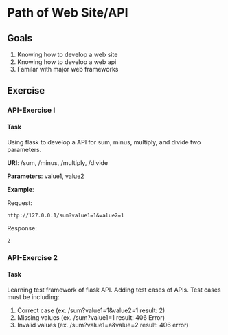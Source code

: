 # Path of Web Site/API
## Goals

1. Knowing how to develop a web site
2. Knowing how to develop a web api
3. Familar with major web frameworks

## Exercise
### API-Exercise I
#### Task

Using flask to develop a API for sum, minus, multiply, and divide two parameters.

**URI**: /sum, /minus, /multiply, /divide

**Parameters**: value1, value2

**Example**:

Request:

```
http://127.0.0.1/sum?value1=1&value2=1
```

Response:

```
2
```

### API-Exercise 2

#### Task

Learning test framework of flask API. Adding test cases of APIs.
Test cases must be including:

1. Correct case (ex. /sum?value1=1&value2=1 result: 2)
2. Missing values (ex. /sum?value1=1 result: 406 Error)
3. Invalid values (ex. /sum?value1=a&value=2 result: 406 error)
